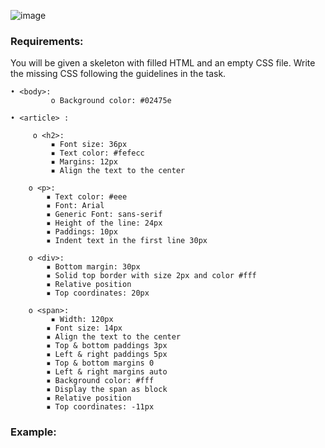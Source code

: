 ![image](https://github.com/nsinorov/SoftUniMainPath/assets/45227327/03bcca1e-9c15-4688-9575-c01df5ec78bd)

### Requirements:

You will be given a skeleton with filled HTML and an empty CSS file. Write the missing CSS following the guidelines in the task.

    • <body>:
             o Background color: #02475e
             
    • <article> :
    
         o <h2>:
             ▪ Font size: 36px
             ▪ Text color: #fefecc
             ▪ Margins: 12px
             ▪ Align the text to the center
             
        o <p>:
            ▪ Text color: #eee
            ▪ Font: Arial
            ▪ Generic Font: sans-serif
            ▪ Height of the line: 24px
            ▪ Paddings: 10px
            ▪ Indent text in the first line 30px
            
        o <div>:
            ▪ Bottom margin: 30px
            ▪ Solid top border with size 2px and color #fff
            ▪ Relative position
            ▪ Top coordinates: 20px
            
        o <span>:
             ▪ Width: 120px
            ▪ Font size: 14px
            ▪ Align the text to the center
            ▪ Top & bottom paddings 3px
            ▪ Left & right paddings 5px
            ▪ Top & bottom margins 0
            ▪ Left & right margins auto
            ▪ Background color: #fff
            ▪ Display the span as block
            ▪ Relative position
            ▪ Top coordinates: -11px

### Example:

